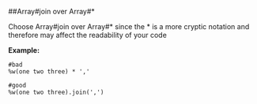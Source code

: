 ##Array#join over Array#*

Choose Array#join over Array#* since the * is a more cryptic notation and therefore may affect the readability
of your code

**Example:**

```
#bad
%w(one two three) * ','

#good
%w(one two three).join(',')
```